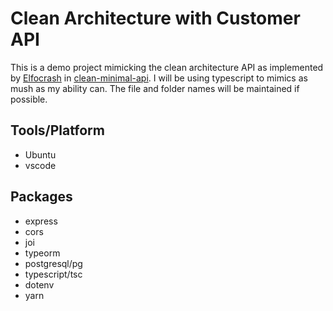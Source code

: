 # Clean Architecture with Customer API

This is a demo project mimicking the clean architecture API as implemented by [Elfocrash] in [clean-minimal-api][Project]. I will be using typescript to mimics as mush as my ability can. The file and folder names will be maintained if possible.

## Tools/Platform

-   Ubuntu
-   vscode

## Packages

-   express
-   cors
-   joi
-   typeorm
-   postgresql/pg
-   typescript/tsc
-   dotenv
-   yarn

#

[Elfocrash]: https://github.com/Elfocrash
[Project]: https://github.com/Elfocrash/clean-minimal-api
